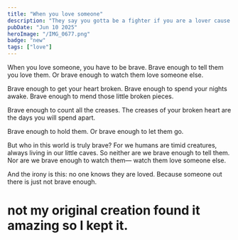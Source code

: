 ```yaml
---
title: "When you love someone"
description: "They say you gotta be a fighter if you are a lover cause if you don't fight for your love, what kind of lover are you... "
pubDate: "Jun 10 2025"
heroImage: "/IMG_0677.png"
badge: "new"
tags: ["love"]
---
```




When you love someone, you have to be brave.
Brave enough to tell them you love them.
Or brave enough to watch them love someone else.

Brave enough to get your heart broken.
Brave enough to spend your nights awake.
Brave enough to mend those little broken pieces.

Brave enough to count all the creases.
The creases of your broken heart are the days you will spend apart.

Brave enough to hold them.
Or brave enough to let them go.

But who in this world is truly brave?
For we humans are timid creatures, always living in our little caves.
So neither are we brave enough to tell them.
Nor are we brave enough to watch them—
watch them love someone else.

And the irony is this:
no one knows they are loved.
Because someone out there
is just not brave enough.




# not my original creation found it amazing so I kept it.
